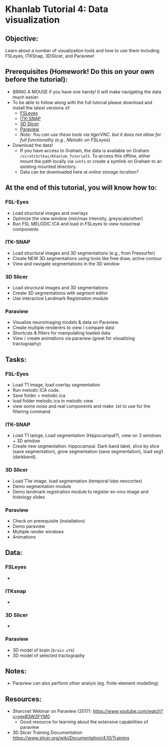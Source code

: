 # Khanlab Tutorial 4: Data visualization

## Objective:
Learn about a number of visualization tools and how to use them including FSLeyes, ITKSnap, 3DSlicer, and Paraview!

## Prerequisites (Homework! Do this on your own before the tutorial):
* BRING A MOUSE if you have one handy! It will make navigating the data much easier.
* To be able to follow along with the full tutorial please download and install the latest versions of:
    * [FSLeyes](https://users.fmrib.ox.ac.uk/~paulmc/fsleyes/userdoc/latest/install.html)
    * [ITK-SNAP](http://www.itksnap.org/pmwiki/pmwiki.php?n=Downloads.SNAP3)
    * [3D Slicer](https://download.slicer.org/)
    * [Paraview](https://www.paraview.org/)
    * _Note: You can use these tools via tigerVNC. but it does not allow for full functionality (e.g., Melodic on FSLeyes)._
* Download the data!
    * If you have access to Graham, the data is available on Graham `/scratch/tkai/Khanlab_Tutorial5`. To access this offline, either mount the path locally via `sshfs` or create a symlink on Graham to an existing mounted directory.
    * Data can be downloaded here at _online storage location?_

## At the end of this tutorial, you will know how to:

### FSL-Eyes
* Load structural images and overlays
* Optimize the view window (min/max intensity, greyscale/other)
* Run FSL MELODIC ICA and load in FSLeyes to view noise/real components

### ITK-SNAP
* Load structural images and 3D segmentations (e.g., from Freesurfer)
* Create NEW 3D segmentations using tools like free draw, active contour
* View and navigate segmentations in the 3D window


### 3D Slicer
* Load structural images and 3D segmentations
* Create 3D segmentations with segment editor
* Use interactive Landmark Registration module


### Paraview
* Visualize neuroimaging models & data on Paraview.
* Create multiple renderers to view / compare data
* Shortcuts & filters for manipulating loaded data
* View / create animations via paraview (great for visualizing tractography)



## Tasks:

### FSL-Eyes
* Load T1 image, load overlay segmentation
* Run melodic ICA code.
* Save folder = melodic.ica
* load folder melodic.ica in melodic view
* view some noise and real components and make .txt to use for the filtering command

### ITK-SNAP
* Load T1 iamge, Load segmentation (Hippocampal?), view on 3 windows + 3D window
* Create new segmentation: hippocampal. Dark band label, slice by slice (save segmentation), grow segmentation (save segmentation), load seg1 (darkband).


### 3D Slicer
* Load T1w image, load segmentation (temporal lobe neocortex)
* Demo segmentation module
* Demo landmark registration module to register ex-vivo image and histology slides

### Paraview
* Check on prerequisite (installation)
* Demo paraview
* Multiple render windows
* Animations

## Data:

### FSLeyes
*

### ITKsnap
*

### 3D Slicer
*

### Paraview
* 3D model of brain (`brain.vtk`)
* 3D model of selected tractography

## Notes:
* Paraview can also perform other analyis (eg. finite-element modelling)

## Resources:
* Sharcnet Webinar on Paraview (2017): https://www.youtube.com/watch?v=yexB3W2FYM0
    * Good resource for learning about the extensive capabilities of paraview
* 3D Slicer Training Documentation https://www.slicer.org/wiki/Documentation/4.10/Training
